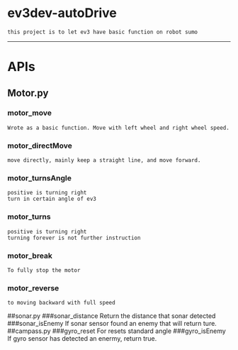 # ev3dev-autoDrive

    this project is to let ev3 have basic function on robot sumo
---
# APIs
## Motor.py
### motor_move
    Wrote as a basic function. Move with left wheel and right wheel speed.
### motor_directMove
    move directly, mainly keep a straight line, and move forward.
### motor_turnsAngle
    positive is turning right
    turn in certain angle of ev3
### motor_turns
    positive is turning right
    turning forever is not further instruction
### motor_break
    To fully stop the motor
### motor_reverse
    to moving backward with full speed
##sonar.py
###sonar_distance
    Return the distance that sonar detected
###sonar_isEnemy
    If sonar sensor found an enemy that will return ture.
##campass.py
###gyro_reset
    For resets standard angle
###gyro_isEnemy
    If gyro sensor has detected an enermy, return true.
